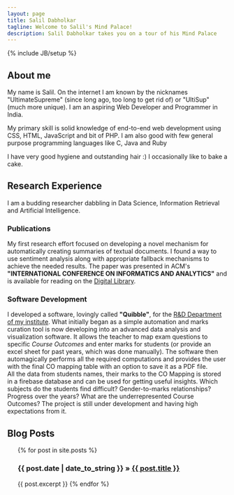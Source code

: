 ```yaml
---
layout: page
title: Salil Dabholkar
tagline: Welcome to Salil's Mind Palace!
description: Salil Dabholkar takes you on a tour of his Mind Palace
---
```

{% include JB/setup %}

## About me
My name is Salil. On the internet I am known by the nicknames "UltimateSupreme" (since long ago, too long to get rid of) or "UltiSup" (much more unique). I am an aspiring Web Developer and Programmer in India.

My primary skill is solid knowledge of end-to-end web development using CSS, HTML, JavaScript and bit of PHP.
I am also good with few general purpose programming languages like C, Java and Ruby

I have very good hygiene and outstanding hair :)
I occasionally like to bake a cake.


## Research Experience
I am a budding researcher dabbling in Data Science, Information Retrieval and Artificial Intelligence. 

### Publications
My first research effort focused on developing a novel mechanism for automatically creating summaries of textual documents. I found a way to use sentiment analysis along with appropriate fallback mechanisms to achieve the needed results. The paper was presented in ACM's **"INTERNATIONAL CONFERENCE ON INFORMATICS AND ANALYTICS"** and is available for reading on the [Digital Library](http://dl.acm.org).

### Software Development
I developed a software, lovingly called **"Quibble"**, for the [R&D Department of my institute](http://www.sfitengg.org/R_and_D.php). What initially began as a simple automation and marks curation tool is now developing into an advanced data analysis and visualization software. It allows the teacher to map exam questions to specific *Course Outcomes* and enter marks for students (or provide an excel sheet for past years, which was done manually). The software then automagically performs all the required computations and provides the user with the final CO mapping table with an option to save it as a PDF file.  
All the data from students names, their marks to the CO Mapping is stored in a firebase database and can be used for getting useful insights. Which subjects do the students find difficult? Gender-to-marks relationships? Progress over the years? What are the underrepresented Course Outcomes? The project is still under development and having high expectations from it.


## Blog Posts
<ul class="posts">
  {% for post in site.posts %}
    <h3><span>{{ post.date | date_to_string }}</span> &raquo; <a href="{{ BASE_PATH }}{{ post.url }}">{{ post.title }}</a></h3>
	{{ post.excerpt }}
  {% endfor %}
</ul>